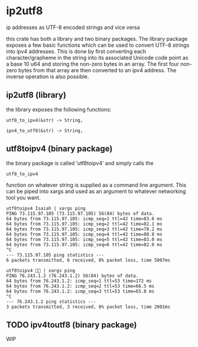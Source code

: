 <a id="org048c52b"></a>

# ip2utf8

ip addresses as UTF-8 encoded strings and vice versa

this crate has both a library and two binary packages. The library package exposes
a few basic functions which can be used to convert UTF-8 strings into ipv4
addresses. This is done by first converting each character/grapheme in the
string into its associated Unicode code point as a base 10 u64 and storing the
non-zero bytes in an array. The first four non-zero bytes from that array are
then converted to an ipv4 address. The inverse operation is also possible.


<a id="org253a01b"></a>

## ip2utf8 (library)

the library exposes the following functions:

    utf8_to_ipv4(&str) -> String,
    
    ipv4_to_utf8(&str) -> String,


<a id="org351222a"></a>

## utf8toipv4 (binary package)

the binary package is called &rsquo;utf8toipv4&rsquo; and simply calls the

    utf8_to_ipv4

function on whatever string is supplied as a command line argument. This can be
piped into xargs and used as an argument to whatever networking tool you want.

    utf8toipv4 Isaiah | xargs ping
    PING 73.115.97.105 (73.115.97.105) 56(84) bytes of data.
    64 bytes from 73.115.97.105: icmp_seq=1 ttl=42 time=83.6 ms
    64 bytes from 73.115.97.105: icmp_seq=2 ttl=42 time=82.1 ms
    64 bytes from 73.115.97.105: icmp_seq=3 ttl=42 time=78.2 ms
    64 bytes from 73.115.97.105: icmp_seq=4 ttl=42 time=80.8 ms
    64 bytes from 73.115.97.105: icmp_seq=5 ttl=42 time=83.0 ms
    64 bytes from 73.115.97.105: icmp_seq=6 ttl=42 time=82.0 ms
    ^C
    --- 73.115.97.105 ping statistics ---
    6 packets transmitted, 6 received, 0% packet loss, time 5007ms

    utf8toipv4 🍌😂 | xargs ping
    PING 76.243.1.2 (76.243.1.2) 56(84) bytes of data.
    64 bytes from 76.243.1.2: icmp_seq=1 ttl=53 time=172 ms
    64 bytes from 76.243.1.2: icmp_seq=2 ttl=53 time=66.5 ms
    64 bytes from 76.243.1.2: icmp_seq=3 ttl=53 time=65.8 ms
    ^C
    --- 76.243.1.2 ping statistics ---
    3 packets transmitted, 3 received, 0% packet loss, time 2001ms


<a id="orgffb6284"></a>

## TODO ipv4toutf8 (binary package)

WIP

